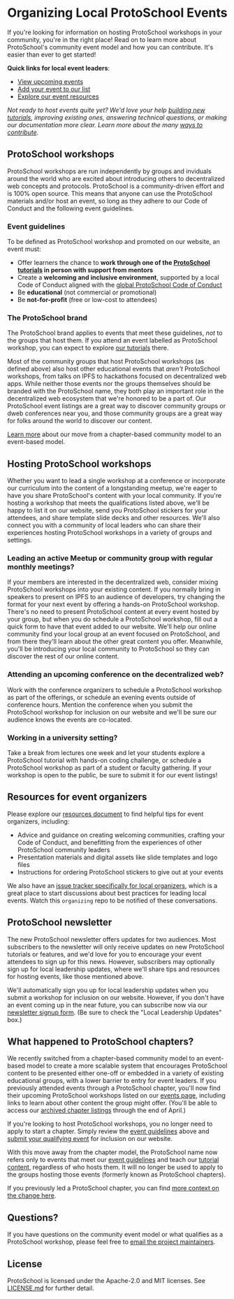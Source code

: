 # Organizing Local ProtoSchool Events

If you're looking for information on hosting ProtoSchool workshops in your community, you're in the right place! Read on to learn more about ProtoSchool's community event model and how you can contribute. It's easier than ever to get started!

**Quick links for local event leaders**:
- [View upcoming events](https://proto.school/#/events)
- [Add your event to our list](https://forms.gle/t1iEzpQAFSYHhpBr9)
- [Explore our event resources](./RESOURCES.md)


_Not ready to host events quite yet? We'd love your help
[building new tutorials](https://proto.school/#/build), improving existing ones, answering technical questions, or
making our documentation more clear. Learn more about the many [ways to contribute](https://proto.school/#/contribute)._

## ProtoSchool workshops

ProtoSchool workshops are run independently by groups and inviduals around the world who
are excited about introducing others to decentralized web concepts and protocols.
ProtoSchool is a community-driven effort and is 100% open source. This means that anyone can use the ProtoSchool materials and/or host an event, so long as they adhere to our Code of Conduct and the following event guidelines.

### Event guidelines
To be defined as ProtoSchool workshop and promoted on our website, an event must:
- Offer learners the chance to **work through one of the [ProtoSchool tutorials](https://proto.school/#/tutorials)
in person with support from mentors**
- Create a **welcoming and inclusive environment**, supported by a local Code of Conduct aligned with the [global ProtoSchool Code of Conduct](https://github.com/protoschool/organizing/blob/master/CODE_OF_CONDUCT.md)
- Be **educational**  (not commercial or promotional)
- Be **not-for-profit** (free or low-cost to attendees)

### The ProtoSchool brand
The ProtoSchool brand applies to events that meet these guidelines, _not_ to the groups that host them.  If you attend an event labelled as ProtoSchool workshop, you can expect to explore [our tutorials](https://proto.school/#/tutorials) there.

Most of the community groups that host ProtoSchool workshops (as defined above) also host other educational events that _aren't_ ProtoSchool workshops, from talks on IPFS to hackathons focused on decentralized web apps. While neither those events nor the groups themselves should be branded with the ProtoSchool name, they both play an important role in the decentralized web ecosystem that we're honored to be a part of. Our ProtoSchool event listings are a great way to discover community groups or dweb conferences near you, and those community groups are a great way for folks around the world to discover our content.

[Learn more](#what-happened-to-protoschool-chapters) about our move from a chapter-based community model to an event-based model.

## Hosting ProtoSchool workshops
Whether you want to lead a single workshop at a conference or incorporate
our curriculum into the content of a longstanding meetup, we're eager to
have you share ProtoSchool's content with your local community. If you're hosting a workshop that meets the qualifications listed above, we'll be happy to list it on our website, send you ProtoSchool stickers for your attendees, and share template slide decks and other resources. We'll also connect you with a community of local leaders who can share their experiences hosting ProtoSchool workshops in a variety of groups and settings.

### Leading an active Meetup or community group with regular monthly meetings?
If your members are interested in the decentralized web,
consider mixing ProtoSchool workshops into your existing content. If you
normally bring in speakers to present on IPFS to an audience of developers,
try changing the format for your next event by offering a hands-on ProtoSchool
workshop. There's no need to present ProtoSchool content at every event
hosted by your group, but when you do schedule a ProtoSchool workshop, fill out a quick form to have that event added to our website. We'll
help our online community find your local group at an event focused on ProtoSchool, and from there they'll learn about the other great content you offer. Meanwhile, you'll be introducing your local community to ProtoSchool so they can discover the rest of our online content.

### Attending an upcoming conference on the decentralized web?
Work with the conference organizers to schedule a ProtoSchool workshop as part of the offerings, or schedule an evening events outside of conference hours. Mention the conference when you submit the ProtoSchool workshop for inclusion on our website and we'll be sure our audience knows the events are co-located.

### Working in a university setting?
Take a break from lectures one week and let your students explore a ProtoSchool tutorial with hands-on coding challenge, or schedule a ProtoSchool workshop as part of a student or faculty gathering. If your workshop is open to the public, be sure to submit it for our event listings!

## Resources for event organizers
Please explore our [resources document](./RESOURCES.md) to find helpful tips for event organizers, including:
   - Advice and guidance on creating welcoming communities, crafting your Code of Conduct, and benefitting from the experiences of other ProtoSchool community leaders
   - Presentation materials and digital assets like slide templates and logo files
   - Instructions for ordering ProtoSchool stickers to give out at your events

We also have an [issue tracker specifically for local organizers](https://github.com/protoschool/organizing/issues), which is a great place to start discussions about best practices for leading local events. Watch this `organizing` repo to be notified of these conversations.

## ProtoSchool newsletter
The new ProtoSchool newsletter offers updates for two audiences. Most subscribers to the newsletter will only receive updates on new ProtoSchool tutorials or features, and we'd love for you to encourage your event attendees to sign up for this news. However, subscribers may optionally sign up for local leadership updates, where we'll share tips and resources for hosting events, like those mentioned above.

We'll automatically sign you up for local leadership updates when you submit a workshop for inclusion on our website. However, if you don't have an event coming up in the near future, you can subscribe now via our [newsletter signup form](https://school.us4.list-manage.com/subscribe?u=41e9e493c56c3865870435d91&id=967f7cf514). (Be sure to check the "Local Leadership Updates" box.)

## What happened to ProtoSchool chapters?
We recently switched from a chapter-based community model to an event-based model to
create a more scalable system that encourages ProtoSchool content to be presented
either one-off or embedded in a variety of existing educational groups,
with a lower barrier to entry for event leaders. If you previously attended
events through a ProtoSchool chapter, you'll now find their upcoming
ProtoSchool workshops listed on our [events page](https://proto.school/#/events),
including links to learn about other content the group might offer. (You'll be able to access our [archived chapter listings](https://proto.school/#/chapters) through the end of April.)

If you're looking to host ProtoSchool workshops, you no longer need to apply to start a chapter. Simply review the [event guidelines](#protoschool-workshops) above and [submit your qualifying event](https://forms.gle/t1iEzpQAFSYHhpBr9) for inclusion on our website.

With this move away from the chapter model, the ProtoSchool name now refers only to events that meet our [event guidelines](#protoschool-workshops) and teach our [tutorial content](https://proto.school/#/tutorials), regardless of who hosts them. It will no longer be used to apply to the groups hosting those events (formerly known as ProtoSchool chapters).

If you previously led a ProtoSchool chapter, you can find [more context on the change here](./COMMUNITY_MODEL_UPDATE.md).

## Questions?
If you have questions on the community event model or what qualifies as a ProtoSchool workshop, please feel free to [email the project maintainers](mailto:protoschool@protocol.ai).

## License
ProtoSchool is licensed under the Apache-2.0 and MIT licenses. See [LICENSE.md](./LICENSE.md) for further detail.
